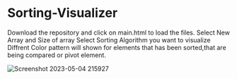 # Sorting-Visualizer
Download the repository and click on main.html to load the files.
Select New Array and Size of array
Select Sorting Algorithm you want to visualize
Diffrent Color pattern will shown for elements that has been sorted,that are  being compared or pivot element.

![Screenshot 2023-05-04 215927](https://user-images.githubusercontent.com/102845667/236284217-a935470d-2ccd-46ae-9d0e-437c4679178b.png)

